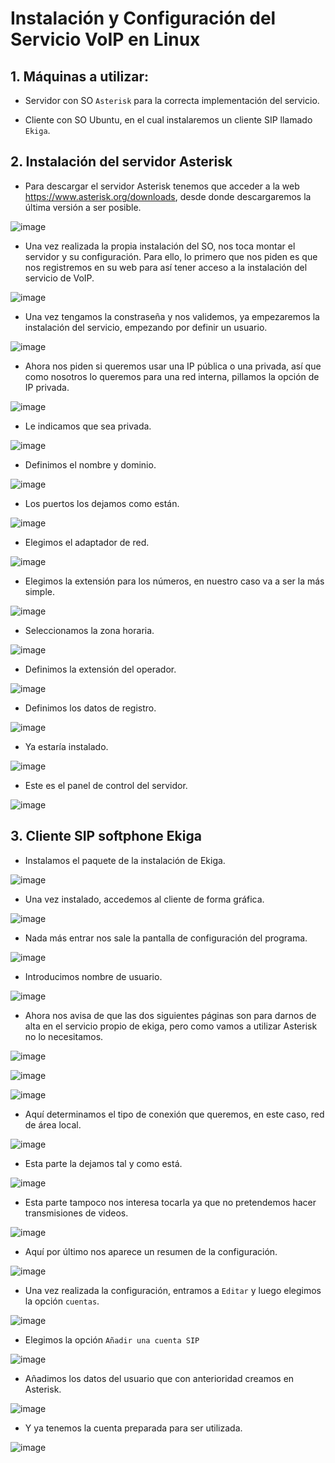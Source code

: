 # Instalación y Configuración del Servicio VoIP en Linux

## 1. Máquinas a utilizar:

* Servidor con SO `Asterisk` para la correcta implementación del servicio.

* Cliente con SO Ubuntu, en el cual instalaremos un cliente SIP llamado `Ekiga`.

## 2. Instalación del servidor Asterisk

* Para descargar el servidor Asterisk tenemos que acceder a la web https://www.asterisk.org/downloads, desde donde descargaremos la última versión a ser posible.

![image](images/img/Selección_018.png)

* Una vez realizada la propia instalación del SO, nos toca montar el servidor y su configuración. Para ello, lo primero que nos piden es que nos registremos en su web para así tener acceso a la instalación del servicio de VoIP.

![image](images/img/img1.png)

* Una vez tengamos la constraseña y nos validemos, ya empezaremos la instalación del servicio, empezando por definir un usuario.

![image](images/img/img2.png)

* Ahora nos piden si queremos usar una IP pública o una privada, así que como nosotros lo queremos para una red interna, pillamos la opción de IP privada.

![image](images/img/img3.png)

* Le indicamos que sea privada.

![image](images/img/img4.png)

* Definimos el nombre y dominio.

![image](images/img/img5.png)

* Los puertos los dejamos como están.

![image](images/img/img6.png)

* Elegimos el adaptador de red.

![image](images/img/img7.png)

* Elegimos la extensión para los números, en nuestro caso va a ser la más simple.

![image](images/img/img9.png)

* Seleccionamos la zona horaria.

![image](images/img/img10.png)

* Definimos la extensión del operador.

![image](images/img/img11.png)

* Definimos los datos de registro.

![image](images/img/img12.png)

* Ya estaría instalado.

![image](images/img/img14.png)

* Este es el panel de control del servidor.

![image](images/img/img15.png)

## 3. Cliente SIP softphone Ekiga

* Instalamos el paquete de la instalación de Ekiga.

![image](images/Selección_001.png)

* Una vez instalado, accedemos al cliente de forma gráfica.

![image](images/Selección_002.png)

* Nada más entrar nos sale la pantalla de configuración del programa.

![image](images/Selección_003.png)

* Introducimos nombre de usuario.

![image](images/Selección_004.png)

* Ahora nos avisa de que las dos siguientes páginas son para darnos de alta en el servicio propio de ekiga, pero como vamos a utilizar Asterisk no lo necesitamos.

![image](images/Selección_005.png)

![image](images/Selección_006.png)

![image](images/Selección_007.png)

* Aquí determinamos el tipo de conexión que queremos, en este caso, red de área local.

![image](images/Selección_008.png)

* Esta parte la dejamos tal y como está.

![image](images/Selección_009.png)

* Esta parte tampoco nos interesa tocarla ya que no pretendemos hacer transmisiones de videos.

![image](images/Selección_010.png)

* Aquí por último nos aparece un resumen de la configuración.

![image](images/Selección_011.png)

* Una vez realizada la configuración, entramos a `Editar` y luego elegimos la opción `cuentas`.

![image](images/Selección_012.png)

* Elegimos la opción `Añadir una cuenta SIP`

![image](images/Selección_013.png)

* Añadimos los datos del usuario que con anterioridad creamos en Asterisk.

![image](images/Selección_016.png)

* Y ya tenemos la cuenta preparada para ser utilizada.

![image](images/Selección_017.png)
